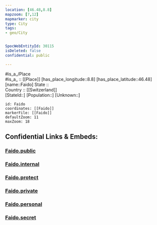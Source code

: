```yaml
---
location: [46.48,8.8] 
mapzoom: [7,12] 
mapmarker: city 
type: City
tags:
- geo/City


SpocWebEntityId: 30115
isDeleted: false
confidential: public

---
```

#is_a_/Place  
#is_a_ :: [[Place]] 
[has_place_longitude::8.8] 
[has_place_latitude::46.48] 
[name::Faido] 
State ::  
Country :: [[Switzerland]]  
[StateId::] 
[Population::] 
[Unknown::] 


```leaflet
id: Faido
coordinates: [[Faido]] 
markerFile: [[Faido]] 
defaultZoom: 11 
maxZoom: 18
```


## Confidential Links & Embeds: 

### [Faido.public](/_public/\Earth\Continent\Europe\Europe~Central\Switzerland\Switzerland~Cantons\Ticino\CityFaido.public.md) 

### [Faido.internal](/_internal/\Earth\Continent\Europe\Europe~Central\Switzerland\Switzerland~Cantons\Ticino\CityFaido.internal.md) 

### [Faido.protect](/_protect/\Earth\Continent\Europe\Europe~Central\Switzerland\Switzerland~Cantons\Ticino\CityFaido.protect.md) 

### [Faido.private](/_private/\Earth\Continent\Europe\Europe~Central\Switzerland\Switzerland~Cantons\Ticino\CityFaido.private.md) 

### [Faido.personal](/_personal/\Earth\Continent\Europe\Europe~Central\Switzerland\Switzerland~Cantons\Ticino\CityFaido.personal.md) 

### [Faido.secret](/_secret/\Earth\Continent\Europe\Europe~Central\Switzerland\Switzerland~Cantons\Ticino\CityFaido.secret.md)


